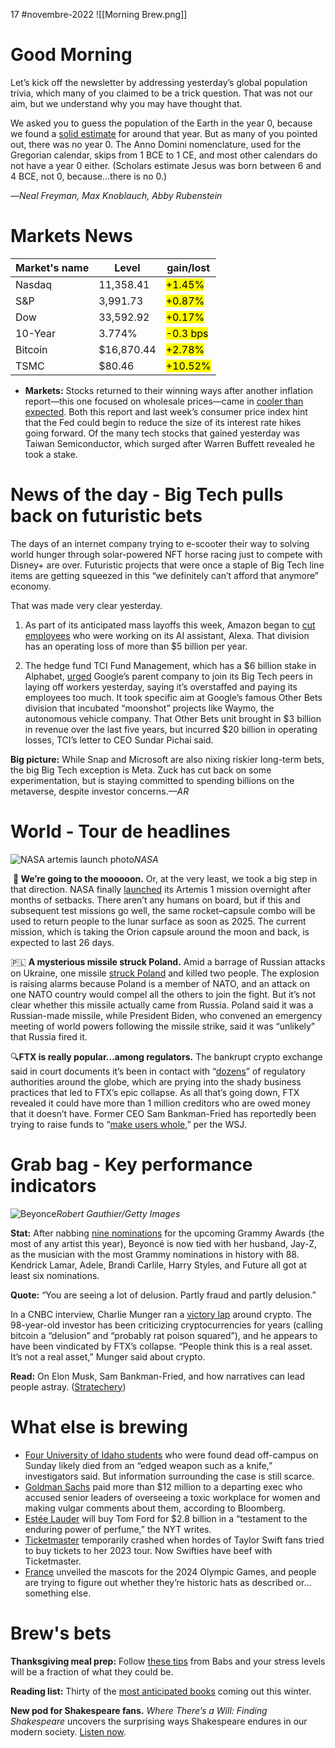 17 #novembre-2022
![[Morning Brew.png]]
# Good Morning
Let’s kick off the newsletter by addressing yesterday’s global population trivia, which many of you claimed to be a trick question. That was not our aim, but we understand why you may have thought that.

We asked you to guess the population of the Earth in the year 0, because we found a [solid estimate](https://link.morningbrew.com/click/29710606.124633/aHR0cHM6Ly9vdXJ3b3JsZGluZGF0YS5vcmcvZ3JhcGhlci9wb3B1bGF0aW9uP3V0bV9jYW1wYWlnbj1tYiZ1dG1fbWVkaXVtPW5ld3NsZXR0ZXImdXRtX3NvdXJjZT1tb3JuaW5nX2JyZXc/6360d8c913646a717506c2efB73257f87) for around that year. But as many of you pointed out, there was no year 0. The Anno Domini nomenclature, used for the Gregorian calendar, skips from 1 BCE to 1 CE, and most other calendars do not have a year 0 either. (Scholars estimate Jesus was born between 6 and 4 BCE, not 0, because…there is no 0.)

—_Neal Freyman, Max Knoblauch, Abby Rubenstein_
# Markets News
| Market's name | Level      | gain/lost                             |
| ------------- | ---------- | --------------------------------------- |
| Nasdaq        | 11,358.41  | <mark class="hltr-green">+1.45%</mark>  | 
| S&P           | 3,991.73   | <mark class="hltr-green">+0.87%</mark>  |
| Dow           | 33,592.92  | <mark class="hltr-green">+0.17%</mark>  |
| 10-Year       | 3.774%     | <mark class="hltr-red">-0.3 bps</mark>  |
| Bitcoin       | $16,870.44 | <mark class="hltr-green">+2.78%</mark>  |
| TSMC          | $80.46     | <mark class="hltr-green">+10.52%</mark> |
-   **Markets:** Stocks returned to their winning ways after another inflation report—this one focused on wholesale prices—came in [cooler than expected](https://link.morningbrew.com/click/29710606.124633/aHR0cHM6Ly9hcG5ld3MuY29tL2FydGljbGUvaW5mbGF0aW9uLXVuaXRlZC1zdGF0ZXMtcHJpY2VzLWJ1c2luZXNzLWNvbnN1bWVyLWVlYzU3NmZlYjY1NjcxYzI0ZDkxZDZiNmY2ZWQ1MzU5P3V0bV9zb3VyY2U9aG9tZXBhZ2UmdXRtX21lZGl1bT1Ub3BOZXdzJnV0bV9jYW1wYWlnbj1wb3NpdGlvbl8wNg/6360d8c913646a717506c2efB34422987). Both this report and last week’s consumer price index hint that the Fed could begin to reduce the size of its interest rate hikes going forward. Of the many tech stocks that gained yesterday was Taiwan Semiconductor, which surged after Warren Buffett revealed he took a stake.
# News of the day - Big Tech pulls back on futuristic bets
The days of an internet company trying to e-scooter their way to solving world hunger through solar-powered NFT horse racing just to compete with Disney+ are over. Futuristic projects that were once a staple of Big Tech line items are getting squeezed in this “we definitely can’t afford that anymore” economy.

That was made very clear yesterday.

1. As part of its anticipated mass layoffs this week, Amazon began to [cut employees](https://link.morningbrew.com/click/29710606.124633/aHR0cHM6Ly93d3cuY25iYy5jb20vMjAyMi8xMS8xNS9hbWF6b24tc3RhcnRzLWN1dHRpbmctam9icy1pbi1hbGV4YS11bml0LWFuZC1jbG91ZC1nYW1pbmctZGl2aXNpb24uaHRtbD91dG1fY2FtcGFpZ249bWImdXRtX21lZGl1bT1uZXdzbGV0dGVyJnV0bV9zb3VyY2U9bW9ybmluZ19icmV3/6360d8c913646a717506c2efB306e18f5) who were working on its AI assistant, Alexa. That division has an operating loss of more than $5 billion per year.

2. The hedge fund TCI Fund Management, which has a $6 billion stake in Alphabet, [urged](https://link.morningbrew.com/click/29710606.124633/aHR0cHM6Ly93d3cud3NqLmNvbS9hcnRpY2xlcy9hY3RpdmlzdC1pbnZlc3Rvci1jYWxscy1vbi1nb29nbGUtcGFyZW50LWFscGhhYmV0LXRvLXNsYXNoLWNvc3RzLTExNjY4NTI4ODU5P21vZD1ocF9sZWFkX3BvczQ/6360d8c913646a717506c2efB1f9106ec) Google’s parent company to join its Big Tech peers in laying off workers yesterday, saying it’s overstaffed and paying its employees too much. It took specific aim at Google’s famous Other Bets division that incubated “moonshot” projects like Waymo, the autonomous vehicle company. That Other Bets unit brought in $3 billion in revenue over the last five years, but incurred $20 billion in operating losses, TCI’s letter to CEO Sundar Pichai said.

**Big picture:** While Snap and Microsoft are also nixing riskier long-term bets, the big Big Tech exception is Meta. Zuck has cut back on some experimentation, but is staying committed to spending billions on the metaverse, despite investor concerns._—AR_
# World - Tour de headlines
![NASA artemis launch photo](https://ci3.googleusercontent.com/proxy/l-SFuGOJKLya8iB9kGAUlbGDLePoPxuSasPNH3yFn9cmGhmnC0-988u8a68XMWokbOqyY10n1TrP5fEOPTGNBExciMfTv_dbhOspy-lkESAj9zrGa2fWgHr_iOn5g0U-BUS87LfcaagweG3J6Cj-BFrg-T0-TfVBfI47u8Xgj--KALD409XICTSxKIDi3oc=s0-d-e1-ft#https://cdn.sanity.io/images/bl383u0v/production/b6583c5e642264d006dde6a1617fdf3de2286373-799x540.jpg?w=670&q=70&auto=format)_NASA_

 **🚀 We’re going to the mooooon.** Or, at the very least, we took a big step in that direction. NASA finally [launched](https://link.morningbrew.com/click/29710606.124633/aHR0cHM6Ly93d3cuY25iYy5jb20vMjAyMi8xMS8xNi93YXRjaC1saXZlLW5hc2EtbGF1bmNoZXMtYXJ0ZW1pcy0xLW1vb24tbWlzc2lvbi5odG1sP3V0bV9jYW1wYWlnbj1tYiZ1dG1fbWVkaXVtPW5ld3NsZXR0ZXImdXRtX3NvdXJjZT1tb3JuaW5nX2JyZXc/6360d8c913646a717506c2efB479dd036) its Artemis 1 mission overnight after months of setbacks. There aren’t any humans on board, but if this and subsequent test missions go well, the same rocket–capsule combo will be used to return people to the lunar surface as soon as 2025. The current mission, which is taking the Orion capsule around the moon and back, is expected to last 26 days.

🇵🇱 **A mysterious missile struck Poland.** Amid a barrage of Russian attacks on Ukraine, one missile [struck Poland](https://link.morningbrew.com/click/29710606.124633/aHR0cHM6Ly9hcG5ld3MuY29tL2FydGljbGUvcnVzc2lhLXVrcmFpbmUtd2FyLXplbGVuc2t5eS1raGVyc29uLTkyMDJjMDMyY2YzYTVjMjI3NjFlZTcxYjUyZmY5ZDUyP3V0bV9zb3VyY2U9aG9tZXBhZ2UmdXRtX21lZGl1bT1Ub3BOZXdzJnV0bV9jYW1wYWlnbj1wb3NpdGlvbl8wMQ/6360d8c913646a717506c2efB7eab967c) and killed two people. The explosion is raising alarms because Poland is a member of NATO, and an attack on one NATO country would compel all the others to join the fight. But it’s not clear whether this missile actually came from Russia. Poland said it was a Russian-made missile, while President Biden, who convened an emergency meeting of world powers following the missile strike, said it was “unlikely” that Russia fired it.

🔍**FTX is really popular…among regulators.** The bankrupt crypto exchange said in court documents it’s been in contact with “[dozens](https://link.morningbrew.com/click/29710606.124633/aHR0cHM6Ly93d3cuY25uLmNvbS8yMDIyLzExLzE1L2J1c2luZXNzL2Z0eC1iYW5rcnVwdGN5LW9uZS1taWxsaW9uLWN1c3RvbWVycy9pbmRleC5odG1sP3V0bV9jYW1wYWlnbj1tYiZ1dG1fbWVkaXVtPW5ld3NsZXR0ZXImdXRtX3NvdXJjZT1tb3JuaW5nX2JyZXc/6360d8c913646a717506c2efBc3a10e67)” of regulatory authorities around the globe, which are prying into the shady business practices that led to FTX’s epic collapse. As all that’s going down, FTX revealed it could have more than 1 million creditors who are owed money that it doesn’t have. Former CEO Sam Bankman-Fried has reportedly been trying to raise funds to “[make users whole](https://link.morningbrew.com/click/29710606.124633/aHR0cHM6Ly93d3cud3NqLmNvbS9hcnRpY2xlcy9mdHgtZm91bmRlci1zYW0tYmFua21hbi1mcmllZC1hdHRlbXB0cy10by1yYWlzZS1mcmVzaC1jYXNoLWRlc3BpdGUtYmFua3J1cHRjeS0xMTY2ODUyMDU3Mz9tb2Q9aHBfbGVhZF9wb3Mx/6360d8c913646a717506c2efBbe7fc0a5),” per the WSJ.
# Grab bag - Key performance indicators
![Beyonce](https://ci6.googleusercontent.com/proxy/r6Ohpygv_WT0nUpcBlGNqEAvItD4gYWN7bYBd8wPv-G8vro2Nx8EzstzQIBcdW51YQOjlF4KwBbtldSV5t5_C52om6E4P-uSeUJXBgfXxFahl78sGcNGP4gPjZ23JA0GvoJ7WJVhV9F8VbPXCSN5xStNLlOvg7H7ZJQ_4LtgkgJzu_4j-TW2wOAeOCpPyW94XA=s0-d-e1-ft#https://cdn.sanity.io/images/bl383u0v/production/4a51f62aefbf1615b732adbe00f7590a02dfe0d1-1500x1000.jpg?w=670&q=70&auto=format)_Robert Gauthier/Getty Images_

**Stat:** After nabbing [nine nominations](https://link.morningbrew.com/click/29710606.124633/aHR0cHM6Ly93d3cubnByLm9yZy8yMDIyLzExLzE1LzExMzY3NjU3OTMvYmV5b25jZS1sZWFkcy0yMDIzLWdyYW1teS1hd2FyZC1ub21pbmF0aW9ucz91dG1fY2FtcGFpZ249bWImdXRtX21lZGl1bT1uZXdzbGV0dGVyJnV0bV9zb3VyY2U9bW9ybmluZ19icmV3/6360d8c913646a717506c2efB203d2a0c) for the upcoming Grammy Awards (the most of any artist this year), Beyoncé is now tied with her husband, Jay-Z, as the musician with the most Grammy nominations in history with 88. Kendrick Lamar, Adele, Brandi Carlile, Harry Styles, and Future all got at least six nominations.

**Quote:** “You are seeing a lot of delusion. Partly fraud and partly delusion.”

In a CNBC interview, Charlie Munger ran a [victory lap](https://link.morningbrew.com/click/29710606.124633/aHR0cHM6Ly90d2l0dGVyLmNvbS9TcXVhd2tDTkJDL3N0YXR1cy8xNTkyNDgzNjg2NDUyMDYwMTYwP3M9MjAmdD1MMzBYSjg1a3B6eExFREoyQVhqNHpn/6360d8c913646a717506c2efB6ceb573e) around crypto. The 98-year-old investor has been criticizing cryptocurrencies for years (calling bitcoin a “delusion” and “probably rat poison squared”), and he appears to have been vindicated by FTX’s collapse. “People think this is a real asset. It’s not a real asset,” Munger said about crypto.

**Read:** On Elon Musk, Sam Bankman-Fried, and how narratives can lead people astray. ([Stratechery](https://link.morningbrew.com/click/29710606.124633/aHR0cHM6Ly9zdHJhdGVjaGVyeS5jb20vMjAyMi9uYXJyYXRpdmVzLz91dG1fY2FtcGFpZ249bWImdXRtX21lZGl1bT1uZXdzbGV0dGVyJnV0bV9zb3VyY2U9bW9ybmluZ19icmV3/6360d8c913646a717506c2efB37f3a3c7))
# What else is brewing
-   [Four University of Idaho students](https://link.morningbrew.com/click/29710606.124633/aHR0cHM6Ly93d3cuY2JzbmV3cy5jb20vbmV3cy91bml2ZXJzaXR5LW9mLWlkYWhvLXN0dWRlbnRzdmljdGltcy1ldGhhbi1jaGFwaW5tYWRpc29uLW1vZ2VuLXhhbmEta2Vybm9kbGUta2F5bGVlLWdvbmNhbHZlcy8_dXRtX2NhbXBhaWduPW1iJnV0bV9tZWRpdW09bmV3c2xldHRlciZ1dG1fc291cmNlPW1vcm5pbmdfYnJldw/6360d8c913646a717506c2efB31799c47) who were found dead off-campus on Sunday likely died from an “edged weapon such as a knife,” investigators said. But information surrounding the case is still scarce.
-   [Goldman Sachs](https://link.morningbrew.com/click/29710606.124633/aHR0cHM6Ly93d3cuYmxvb21iZXJnLmNvbS9uZXdzL2ZlYXR1cmVzLzIwMjItMTEtMTUvZ29sZG1hbi1zZXR0bGVkLXNleGlzdC13b3JrcGxhY2UtY29tcGxhaW50LWZvci1vdmVyLTEyLW1pbGxpb24_c3JuZD1wcmVtaXVtJnNyZWY9S2tQenBadno/6360d8c913646a717506c2efB449152f7) paid more than $12 million to a departing exec who accused senior leaders of overseeing a toxic workplace for women and making vulgar comments about them, according to Bloomberg.
-   [Estée Lauder](https://link.morningbrew.com/click/29710606.124633/aHR0cHM6Ly93d3cubnl0aW1lcy5jb20vMjAyMi8xMS8xNS9idXNpbmVzcy9lc3RlZS1sYXVkZXItdG9tLWZvcmQuaHRtbD91dG1fY2FtcGFpZ249bWImdXRtX21lZGl1bT1uZXdzbGV0dGVyJnV0bV9zb3VyY2U9bW9ybmluZ19icmV3/6360d8c913646a717506c2efB1639f305) will buy Tom Ford for $2.8 billion in a “testament to the enduring power of perfume,” the NYT writes.
-   [Ticketmaster](https://link.morningbrew.com/click/29710606.124633/aHR0cHM6Ly93d3cudGhldmVyZ2UuY29tLzIwMjIvMTEvMTUvMjM0NjAyNzkvdGF5bG9yLXN3aWZ0LXRpY2tldG1hc3Rlci10aGUtZXJhcy10b3VyLWNvbmNlcnQtcHJlc2FsZS1jcmFzaGVkP3V0bV9jYW1wYWlnbj1tYiZ1dG1fbWVkaXVtPW5ld3NsZXR0ZXImdXRtX3NvdXJjZT1tb3JuaW5nX2JyZXc/6360d8c913646a717506c2efB16d203d6) temporarily crashed when hordes of Taylor Swift fans tried to buy tickets to her 2023 tour. Now Swifties have beef with Ticketmaster.
-   [France](https://link.morningbrew.com/click/29710606.124633/aHR0cHM6Ly93d3cudGhlZ3VhcmRpYW4uY29tL3Nwb3J0LzIwMjIvbm92LzE1L21hc2NvdC1wYXJpcy1vbHltcGljLWdhbWVzLTIwMjQtbGlrZW5lZC10by1jbGl0b3Jpcy1pbi10cmFpbmVycy1waHJ5Z2VzP3V0bV9jYW1wYWlnbj1tYiZ1dG1fbWVkaXVtPW5ld3NsZXR0ZXImdXRtX3NvdXJjZT1tb3JuaW5nX2JyZXc/6360d8c913646a717506c2efBd7330a85) unveiled the mascots for the 2024 Olympic Games, and people are trying to figure out whether they’re historic hats as described or…something else.
# Brew's bets
**Thanksgiving meal prep:** Follow [these tips](https://link.morningbrew.com/click/29710606.124633/aHR0cHM6Ly93d3cudGlrdG9rLmNvbS9AYnJ1bmNod2l0aGJhYnMvdmlkZW8vNzE2NDg1NjU0MTk5OTQ2NzgyMj91dG1fY2FtcGFpZ249bWImdXRtX21lZGl1bT1uZXdzbGV0dGVyJnV0bV9zb3VyY2U9bW9ybmluZ19icmV3/6360d8c913646a717506c2efB17e6cd3f) from Babs and your stress levels will be a fraction of what they could be.

**Reading list:** Thirty of the [most anticipated books](https://link.morningbrew.com/click/29710606.124633/aHR0cHM6Ly93d3cudnVsdHVyZS5jb20vYXJ0aWNsZS9tb3N0LWFudGljaXBhdGVkLWJvb2tzLTIwMjIuaHRtbD91dG1fY2FtcGFpZ249bWImdXRtX21lZGl1bT1uZXdzbGV0dGVyJnV0bV9zb3VyY2U9bW9ybmluZ19icmV3/6360d8c913646a717506c2efB2d853e68) coming out this winter.

**New pod for Shakespeare fans.** _Where There’s a Will: Finding Shakespeare_ uncovers the surprising ways Shakespeare endures in our modern society. [Listen now](https://link.morningbrew.com/click/29710606.124633/aHR0cHM6Ly9wb2RjYXN0cy5wdXNoa2luLmZtL3d0YXc_c2lkPWJyZXc/6360d8c913646a717506c2efB0e218296).
